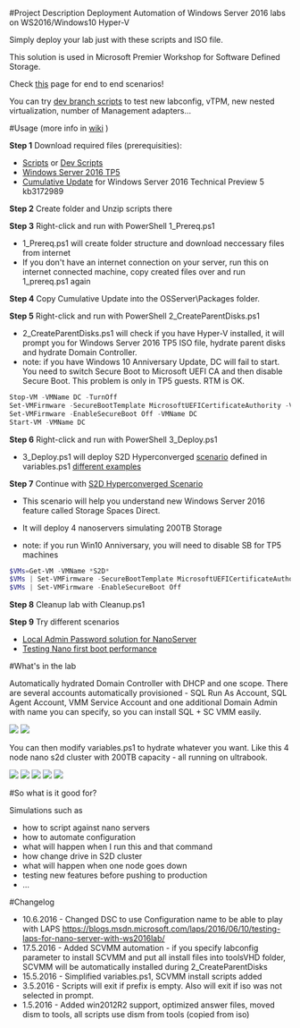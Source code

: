#Project Description
 Deployment Automation of Windows Server 2016 labs on WS2016/Windows10 Hyper-V

 Simply deploy your lab just with these scripts and ISO file.

 This solution is used in Microsoft Premier Workshop for Software Defined Storage.
 
 Check [this](https://github.com/Microsoft/ws2016lab/tree/master/Scenarios) page for end to end scenarios!

 You can try [dev branch scripts](https://github.com/Microsoft/ws2016lab/blob/dev/scripts.zip) to test new labconfig, vTPM, new nested virtualization, number of Management adapters...


#Usage (more info in [wiki](https://github.com/Microsoft/ws2016lab/wiki) )

**Step 1** Download required files (prerequisities):
* [Scripts](https://github.com/Microsoft/ws2016lab/raw/master/scripts.zip) or [Dev Scripts](https://github.com/Microsoft/ws2016lab/blob/dev/scripts.zip?raw=true)
* [Windows Server 2016 TP5](https://www.microsoft.com/en-us/evalcenter/evaluate-windows-server-technical-preview) 
* [Cumulative Update](http://catalog.update.microsoft.com/v7/site/search.aspx?q=kb3172989)  for Windows Server 2016 Technical Preview 5 kb3172989

**Step 2** Create folder and Unzip scripts there

**Step 3** Right-click and run with PowerShell 1_Prereq.ps1
 * 1_Prereq.ps1 will create folder structure and download neccessary files from internet
 * If you don't have an internet connection on your server, run this on internet connected machine, copy created files over and run 1_prereq.ps1 again
 
**Step 4** Copy Cumulative Update into the OSServer\Packages folder.

**Step 5** Right-click and run with PowerShell 2_CreateParentDisks.ps1
 * 2_CreateParentDisks.ps1 will check if you have Hyper-V installed, it will prompt you for Windows Server 2016 TP5 ISO file, hydrate parent disks and hydrate Domain Controller.
 * note: if you have Windows 10 Anniversary Update, DC will fail to start. You need to switch Secure Boot to Microsoft UEFI CA and then disable Secure Boot. This problem is only in TP5 guests. RTM is OK.
 
````PowerShell
Stop-VM -VMName DC -TurnOff
Set-VMFirmware -SecureBootTemplate MicrosoftUEFICertificateAuthority -VMName DC
Set-VMFirmware -EnableSecureBoot Off -VMName DC
Start-VM -VMName DC
````

**Step 6** Right-click and run with PowerShell 3_Deploy.ps1
 * 3_Deploy.ps1 will deploy S2D Hyperconverged [scenario](https://github.com/Microsoft/ws2016lab/tree/master/Scenarios) defined in variables.ps1 [different examples](https://github.com/Microsoft/ws2016lab/wiki/variables.ps1-examples)
 
**Step 7** Continue with [S2D Hyperconverged Scenario](https://github.com/Microsoft/ws2016lab/tree/master/Scenarios/S2D%20Hyperconverged%20TP5)

* This scenario will help you understand new Windows Server 2016 feature called Storage Spaces Direct.

* It will deploy 4 nanoservers simulating 200TB Storage

* note: if you run Win10 Anniversary, you will need to disable SB for TP5 machines

````PowerShell
$VMs=Get-VM -VMName *S2D*
$VMs | Set-VMFirmware -SecureBootTemplate MicrosoftUEFICertificateAuthority
$VMs | Set-VMFirmware -EnableSecureBoot Off
````


**Step 8** Cleanup lab with Cleanup.ps1

**Step 9** Try different scenarios
* [Local Admin Password solution for NanoServer](https://github.com/Microsoft/ws2016lab/tree/master/Scenarios/LAPS%20on%20Nano)
* [Testing Nano first boot performance](https://github.com/Microsoft/ws2016lab/tree/master/Scenarios/Testing%20Nano%20performance)

#What's in the lab

Automatically hydrated Domain Controller with DHCP and one scope. There are several accounts automatically provisioned - SQL Run As Account, SQL Agent Account,  VMM Service Account and one additional Domain Admin with name you can specify, so you can install SQL + SC VMM easily.

![](https://github.com/Microsoft/ws2016lab/blob/master/Docs/Screenshots/dhcp01.png)
![](https://github.com/Microsoft/ws2016lab/blob/master/Docs/Screenshots/ActiveDirectory01.PNG)

You can then modify variables.ps1 to hydrate whatever you want. Like this 4 node nano s2d cluster with 200TB capacity - all running on ultrabook.

![](https://github.com/Microsoft/ws2016lab/blob/master/Docs/Screenshots/HVConsole01.png)
![](https://github.com/Microsoft/ws2016lab/blob/master/Docs/Screenshots/ServerManager01.png)
![](https://github.com/Microsoft/ws2016lab/blob/master/Docs/Screenshots/FCConsole01.png)
![](https://github.com/Microsoft/ws2016lab/blob/master/Docs/Screenshots/FCConsole02.png)
![](https://github.com/Microsoft/ws2016lab/blob/master/Docs/Screenshots/FCConsole03.png)

#So what is it good for?

Simulations such as
* how to script against nano servers
* how to automate configuration
* what will happen when I run this and that command
* how change drive in S2D cluster
* what will happen when one node goes down
* testing new features before pushing to production
* ...


#Changelog

* 10.6.2016 - Changed DSC to use Configuration name to be able to play with LAPS https://blogs.msdn.microsoft.com/laps/2016/06/10/testing-laps-for-nano-server-with-ws2016lab/
* 17.5.2016 - Added SCVMM automation - if you specify labconfig parameter to install SCVMM and put all install files into toolsVHD folder, SCVMM will be automatically installed during 2_CreateParentDisks
* 15.5.2016 - Simplified variables.ps1, SCVMM install scripts added
* 3.5.2016 - Scripts will exit if prefix is empty. Also will exit if iso was not selected in prompt.
* 1.5.2016 - Added win2012R2 support, optimized answer files, moved dism to tools, all scripts use dism from tools (copied from iso)
